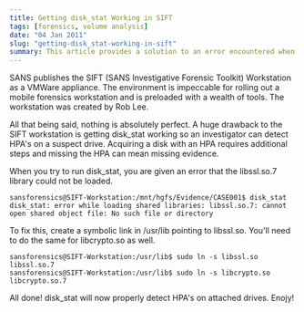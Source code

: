 ```yaml
---
title: Getting disk_stat Working in SIFT
tags: [forensics, volume analysis]
date: "04 Jan 2011"
slug: "getting-disk_stat-working-in-sift"
summary: This article provides a solution to an error encountered when running disk_stat in the SIFT (SANS Investigative Forensic Toolkit) Workstation VMWare appliance. The error occurs because the libssl.so.7 and libcrypto.so libraries are missing. The solution is to create symbolic links in /usr/lib pointing to these libraries.
---
```


SANS publishes the SIFT (SANS Investigative Forensic Toolkit) Workstation as a VMWare appliance.
The environment is impeccable for rolling out a mobile forensics workstation and is preloaded
with a wealth of tools. The workstation was created by Rob Lee.

All that being said, nothing is absolutely perfect. A huge drawback to the SIFT workstation is
getting disk_stat working so an investigator can detect HPA's on a suspect drive. Acquiring a disk
with an HPA requires additional steps and missing the HPA can mean missing evidence.

When you try to run disk_stat, you are given an error that the libssl.so.7 library could not be loaded.

```
sansforensics@SIFT-Workstation:/mnt/hgfs/Evidence/CASE001$ disk_stat
disk_stat: error while loading shared libraries: libssl.so.7: cannot open shared object file: No such file or directory
```

To fix this, create a symbolic link in /usr/lib pointing to libssl.so. You'll need to do the same for libcrypto.so as well.

```
sansforensics@SIFT-Workstation:/usr/lib$ sudo ln -s libssl.so libssl.so.7
sansforensics@SIFT-Workstation:/usr/lib$ sudo ln -s libcrypto.so libcrypto.so.7
```

All done! disk_stat will now properly detect HPA's on attached drives. Enojy!